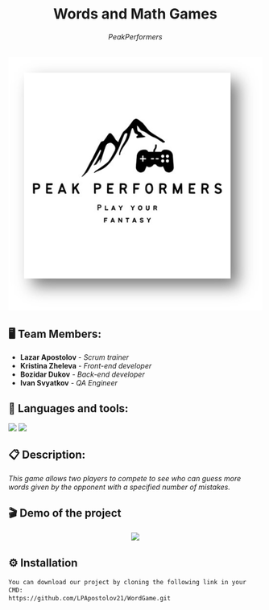 <h1 align="center">Words and Math Games</h1>
<h6 align="center">PeakPerformers</h6>
<p align="center">
<img src="https://github.com/LPApostolov21/WordGame/blob/main/Documents/logo.jpg" width="1000px">
</p>


## 🖥 Team Members:
* **Lazar Apostolov** - *Scrum trainer* 
* **Kristina Zheleva** - *Front-end developer* 
* **Bozidar Dukov** - *Back-end developer* 
* **Ivan Svyatkov** - *QA Engineer* 


## 🚀 Languages and tools:

<p align="left">     
    <img src="https://img.icons8.com/color/48/000000/c-plus-plus-logo.png"/>
    <img src="https://img.icons8.com/fluency/48/000000/visual-studio-2019.png"/>

    
## 📋 Description:
    
*This game allows two players to compete to see who can guess more words given by the opponent with a specified number of mistakes.*   


 ## 🎬 Demo of the project

<p align="center">
<img src=" width = "500px" >
</p>
 
   
## ⚙ Installation
```
You can download our project by cloning the following link in your CMD:
https://github.com/LPApostolov21/WordGame.git
```
